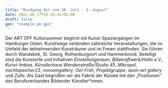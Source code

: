 ```yaml
---
title: "Rundgang Ost vom 30. Juli - 1. August"
date: 2021-06-17T18:58:41+02:00
draft: false
gpx: "example_pm.gpx"
---
```


Der ART OFF Kultursommer beginnt mit Kunst-Spaziergängen im Hamburger Osten. Kunstwege verbinden zahlreiche Veranstaltungen, die im Umfeld der teilnehmenden Kunsträume und im Freien stattfinden. 
Sie führen durch Wandsbek, St. Georg, Rothenburgsort und Hammerbrook. Beteiligt sind die Kunstorte und Initiativen *Einstellungsraum*, *Billekraftwerk/Hallo e.V.*, *Kunst-Imbiss*, *Künstlerhaus 
Wendenstraße/Studio 45*, *Mikropol*, *nachtspeicher23*, *noroomgallery*, *Oel-Früh*, *Projektgruppe*, *xpon-art gallery* und *Zollo*. Als Gast begrüßen wir die Fabrik der Künste mit den 
„Positionen“ des Berufsverbandes Bildender Künstler*innen.

